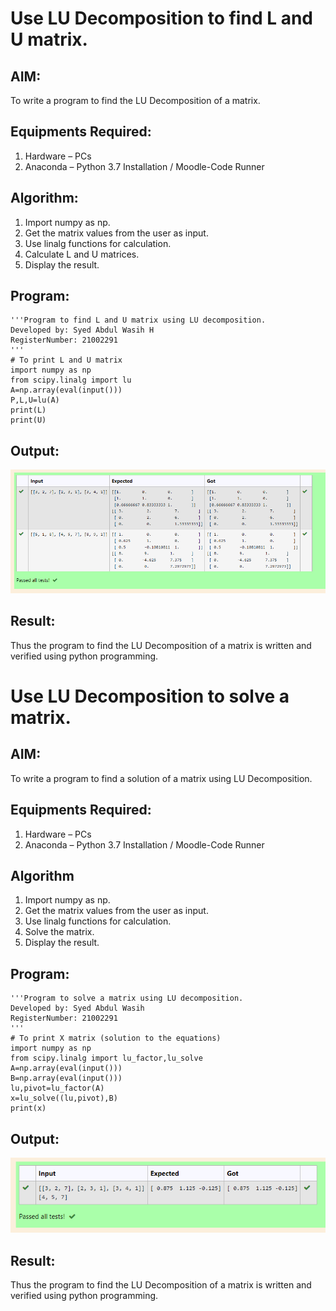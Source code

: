 # Use LU Decomposition to find L and U matrix.

## AIM:
To write a program to find the LU Decomposition of a matrix.

## Equipments Required:
1. Hardware – PCs
2. Anaconda – Python 3.7 Installation / Moodle-Code Runner

## Algorithm:
1. Import numpy as np.
2. Get the matrix values from the user as input.
3. Use linalg functions for calculation.
4. Calculate L and U matrices.
5. Display the result.

## Program:
~~~
'''Program to find L and U matrix using LU decomposition.
Developed by: Syed Abdul Wasih H
RegisterNumber: 21002291
'''
# To print L and U matrix
import numpy as np
from scipy.linalg import lu
A=np.array(eval(input()))
P,L,U=lu(A)
print(L)
print(U)
~~~

## Output:
![lu decomposition](LU.png)


## Result:
Thus the program to find the LU Decomposition of a matrix is written and verified using python programming.

# Use LU Decomposition to solve a matrix.

## AIM:
To write a program to find a solution of a matrix using LU Decomposition.

## Equipments Required:
1. Hardware – PCs
2. Anaconda – Python 3.7 Installation / Moodle-Code Runner

## Algorithm
1. Import numpy as np.
2. Get the matrix values from the user as input.
3. Use linalg functions for calculation.
4. Solve the matrix.
5. Display the result.

## Program:
~~~
'''Program to solve a matrix using LU decomposition.
Developed by: Syed Abdul Wasih
RegisterNumber: 21002291
'''
# To print X matrix (solution to the equations)
import numpy as np
from scipy.linalg import lu_factor,lu_solve
A=np.array(eval(input()))
B=np.array(eval(input()))
lu,pivot=lu_factor(A)
x=lu_solve((lu,pivot),B)
print(x)
~~~
## Output:
![lu decomposition](LU2.png)


## Result:
Thus the program to find the LU Decomposition of a matrix is written and verified using python programming.

